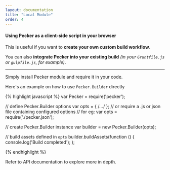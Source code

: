 ```yaml
---
layout: documentation
title: "Local Module"
order: 4
---
```


#### Using Pecker as a client-side script in your browser

This is useful if you want to **create your own custom build workflow**.

You can also **integrate Pecker into your existing build** *(in your ```Gruntfile.js``` or ```gulpfile.js```, for example)*.

---

Simply install Pecker module and require it in your code.

Here's an example on how to use ```Pecker.Builder``` directly

{% highlight javascript %}
var Pecker = require('pecker');

// define Pecker.Builder options
var opts = { /*...*/ };
// or require a .js or json file containing configured options
// for eg: var opts = require('./pecker.json');

// create Pecker.Builder instance
var builder = new Pecker.Builder(opts);

// build assets defined in `opts`
builder.buildAssets(function () {
	console.log('Build completed');
);

{% endhighlight %}

Refer to API documentation to explore more in depth.
